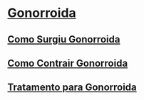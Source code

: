 




<h1><a href="http://gonorroida.club/">Gonorroida</a></h1>

<h2><a href="http://gonorroida.club/como-surgiu-gonorroida/">Como Surgiu Gonorroida</a></h2>

<h2><a href="http://gonorroida.club/como-pega-gonorroida/">Como Contrair Gonorroida</a></h2>

<h2><a href="http://gonorroida.club/tratamento-para-gonorroida/">Tratamento para Gonorroida</a></h2>

